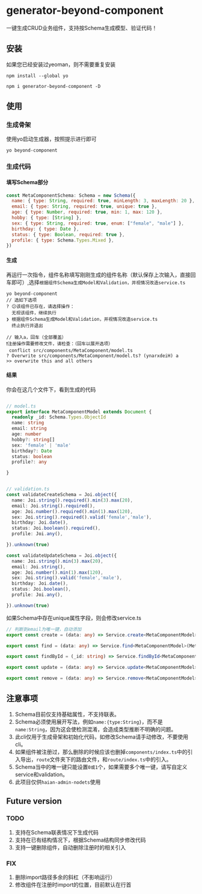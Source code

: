 # generator-beyond-component

一键生成CRUD业务组件，支持按Schema生成模型、验证代码！

## 安装

如果您已经安装过yeoman，则不需要重复安装

```cli
npm install --global yo
```

```cli
npm i generator-beyond-component -D
```

## 使用

### 生成骨架

使用yo启动生成器，按照提示进行即可

```cli
yo beyond-component
```

### 生成代码

#### 填写Schema部分

```js
const MetaComponentSchema: Schema = new Schema({
  name: { type: String, required: true, minLength: 3, maxLength: 20 },
  email: { type: String, required: true, unique: true },
  age: { type: Number, required: true, min: 1, max: 120 },
  hobby: { type: [String] },
  sex: { type: String, required: true, enum: ["female", "male"] },
  birthday: { type: Date },
  status: { type: Boolean, required: true },
  profile: { type: Schema.Types.Mixed },
})
```

#### 生成

再运行一次指令，组件名称填写刚刚生成的组件名称（默认保存上次输入，直接回车即可）,选择`根据组件Schema生成Model和Validation，并视情况改造service.ts`

```cli
yo beyond-component
// 选如下选项
? 😕该组件已存在，请选择操作： 
  无视该组件，继续执行 
❯ 根据组件Schema生成Model和Validation，并视情况改造service.ts 
  终止执行并退出 

// 输入a，回车（全部覆盖）
❗️注册操作需要修改文件，请检查：（回车以展开选项）
 conflict src/components/MetaComponent/model.ts
? Overwrite src/components/MetaComponent/model.ts? (ynarxdeiH) a
>> overwrite this and all others
```

#### 结果

你会在这几个文件下，看到生成的代码

```ts

// model.ts
export interface MetaComponentModel extends Document {
  readonly _id: Schema.Types.ObjectId
  name: string
  email: string
  age: number
  hobby?: string[]
  sex: 'female' | 'male'
  birthday?: Date
  status: boolean
  profile?: any

}
```

```ts

// validation.ts
const validateCreateSchema = Joi.object({
  name: Joi.string().required().min(3).max(20),
  email: Joi.string().required(),
  age: Joi.number().required().min(1).max(120),
  sex: Joi.string().required().valid('female','male'),
  birthday: Joi.date(),
  status: Joi.boolean().required(),
  profile: Joi.any(),

}).unknown(true)

const validateUpdateSchema = Joi.object({
  name: Joi.string().min(3).max(20),
  email: Joi.string(),
  age: Joi.number().min(1).max(120),
  sex: Joi.string().valid('female','male'),
  birthday: Joi.date(),
  status: Joi.boolean(),
  profile: Joi.any(),

}).unknown(true)
```

如果Schema中存在unique属性字段，则会修改service.ts

```ts
// 判断到email为唯一键，自动添加
export const create = (data: any) => Service.create<MetaComponentModel>(MetaComponent, data, Validation.create, 'email')

export const find = (data: any) => Service.find<MetaComponentModel>(MetaComponent, data, Validation.find)

export const findById = (_id: string) => Service.findById<MetaComponentModel>(MetaComponent, _id)

export const update = (data: any) => Service.update<MetaComponentModel>(MetaComponent, data, Validation.update, 'email')

export const remove = (data: any) => Service.remove<MetaComponentModel>(MetaComponent, data)
```

## 注意事项

1. Schema目前仅支持基础属性，不支持联表。
2. Schema必须使用展开写法，例如`name:{type:String}`，而不是`name:String`，因为这会使检测混淆，会造成类型推断不明确的问题。
3. 此cli仅用于生成骨架和初始化代码，如修改Schema请手动修改，不要使用cli。
4. 如果组件被注册过，那么删除的时候应该也删掉`components/index.ts`中的引入导出，`route`文件夹下的路由文件，和`route/index.ts`中的引入。
5. Schema当中的唯一键只能设置`0或1`个，如果需要多个唯一键，请写自定义service和validation。
6. 此项目仅供`haian-admin-nodets`使用

## Future version

### TODO

1. 支持在Schema联表情况下生成代码
2. 支持在已有结构情况下，根据Schema结构同步修改代码
3. 支持一键删除组件，自动删除注册时的相关引入

### FIX

1. 删除import路径多余的斜杠（不影响运行）
2. 修改组件在注册时import的位置，目前默认在行首
